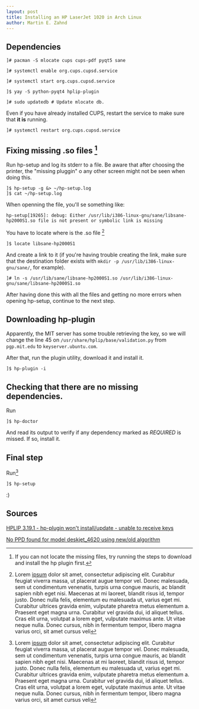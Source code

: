 ```yaml
---
layout: post
title: Installing an HP LaserJet 1020 in Arch Linux
author: Martin E. Zahnd
---
```


## Dependencies
~~~ console
]# pacman -S mlocate cups cups-pdf pyqt5 sane

]# systemctl enable org.cups.cupsd.service

]# systemctl start org.cups.cupsd.service

]$ yay -S python-pyqt4 hplip-plugin

]# sudo updatedb # Update mlocate db.
~~~

<!-- This posts tells how to solve some troubles with an HP Laserjet 1020 in Arch. -->


Even if you have already installed CUPS, restart the service to make sure that **it is** running.

~~~ console
]# systemctl restart org.cups.cupsd.service
~~~

## Fixing missing .so files [^missing-so]
[^missing-so]: If you can not locate the missing files, try running the steps to download and install the hp plugin first.

Run hp-setup and log its stderr to a file. Be aware that after choosing the printer, the "missing pluggin" o any other screen might not be seen when doing this.



~~~ console
]$ hp-setup -g &> ~/hp-setup.log
]$ cat ~/hp-setup.log
~~~

When openning the file, you'll se something like:

~~~ text
hp-setup[19265]: debug: Either /usr/lib/i386-linux-gnu/sane/libsane-hp2000S1.so file is not present or symbolic link is missing
~~~

You have to locate where is the .so file [^lorem]

~~~ console
]$ locate libsane-hp2000S1
~~~

And create a link to it (if you're having trouble creating the link, make sure that the destination folder exists with `mkdir -p /usr/lib/i386-linux-gnu/sane/`, for example).

~~~ console
]# ln -s /usr/lib/sane/libsane-hp2000S1.so /usr/lib/i386-linux-gnu/sane/libsane-hp2000S1.so
~~~
After having done this with all the files and getting no more errors when opening hp-setup, continue to the next step.

## Downloading hp-plugin

Apparently, the MIT server has some trouble retrieving the key, so we will change the line 45 on `/usr/share/hplip/base/validation.py` from `pgp.mit.edu` to `keyserver.ubuntu.com`.

After that, run the plugin utility, download it and install it.

~~~ console
]$ hp-plugin -i
~~~

## Checking that there are no missing dependencies.
Run

~~~ console
]$ hp-doctor
~~~

And read its output to verify if any dependency marked as _REQUIRED_ is missed. If so, install it.

## Final step
Run[^lorem]

[^lorem]: Lorem [ipsum](www.google.com) dolor sit amet, consectetur adipiscing elit. Curabitur feugiat viverra massa, ut placerat augue tempor vel. Donec malesuada, sem ut condimentum venenatis, turpis urna congue mauris, ac blandit sapien nibh eget nisi. Maecenas at mi laoreet, blandit risus id, tempor justo. Donec nulla felis, elementum eu malesuada ut, varius eget mi. Curabitur ultrices gravida enim, vulputate pharetra metus elementum a. Praesent eget magna urna. Curabitur vel gravida dui, id aliquet tellus. Cras elit urna, volutpat a lorem eget, vulputate maximus ante. Ut vitae neque nulla. Donec cursus, nibh in fermentum tempor, libero magna varius orci, sit amet cursus veli

~~~ console
]$ hp-setup
~~~

:)

## Sources 
[HPLIP 3.19.1 - hp-plugin won't install/update - unable to receive keys](https://bugs.launchpad.net/hplip/+bug/1818629)

[No PPD found for model deskjet_4620 using new/old algorithm](https://bugs.launchpad.net/hplip/+bug/1084062)